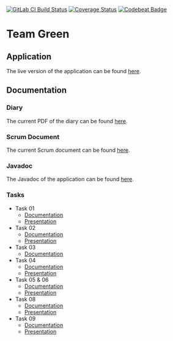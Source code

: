 [![GitLab CI Build Status](https://gitlab.com/severinkaderli/ch-bfh-bti7081-s2019-green/badges/develop/build.svg)](https://gitlab.com/severinkaderli/ch-bfh-bti7081-s2019-green/pipelines)
[![Coverage Status](https://coveralls.io/repos/github/ch-bfh-bti7081-s2019-green/ch.bfh.bti7081.s2019.green/badge.svg?branch=develop)](https://coveralls.io/github/ch-bfh-bti7081-s2019-green/ch.bfh.bti7081.s2019.green?branch=develop)
[![Codebeat Badge](https://codebeat.co/badges/829114c3-bfb4-45f7-a853-d1b0c264f46d)](https://codebeat.co/projects/github-com-ch-bfh-bti7081-s2019-green-ch-bfh-bti7081-s2019-green-develop)

# Team Green
## Application
The live version of the application can be found [here](https://pms.schaer.dev/).

## Documentation
### Diary
The current PDF of the diary can be found [here](https://gitlab.com/severinkaderli/ch-bfh-bti7081-s2019-green/builds/artifacts/develop/raw/diary.pdf?job=Doc:PDF).

### Scrum Document
The current Scrum document can be found [here](https://github.com/ch-bfh-bti7081-s2019-green/ch.bfh.bti7081.s2019.green/raw/develop/doc/scrum.ods).

### Javadoc
The Javadoc of the application can be found [here](https://pms.schaer.dev/docs/).

### Tasks
* Task 01
  * [Documentation](https://github.com/ch-bfh-bti7081-s2019-green/ch.bfh.bti7081.s2019.green/raw/develop/doc/task_01/task_01.pdf)
  * [Presentation](https://github.com/ch-bfh-bti7081-s2019-green/ch.bfh.bti7081.s2019.green/raw/develop/doc/task_01/task_01_presentation.pdf)
* Task 02
  * [Documentation](https://github.com/ch-bfh-bti7081-s2019-green/ch.bfh.bti7081.s2019.green/raw/develop/doc/task_02/task_02.pdf)
  * [Presentation](https://github.com/ch-bfh-bti7081-s2019-green/ch.bfh.bti7081.s2019.green/raw/develop/doc/task_02/task_02_presentation.pdf)
* Task 03
  * [Documentation](https://github.com/ch-bfh-bti7081-s2019-green/ch.bfh.bti7081.s2019.green/raw/develop/doc/task_03/task_03.pdf)
* Task 04
  * [Documentation](https://github.com/ch-bfh-bti7081-s2019-green/ch.bfh.bti7081.s2019.green/raw/develop/doc/task_04/task_04.pdf)
  * [Presentation](https://github.com/ch-bfh-bti7081-s2019-green/ch.bfh.bti7081.s2019.green/raw/develop/doc/task_04/task_04_presentation.pdf)
* Task 05 & 06
  * [Documentation](https://github.com/ch-bfh-bti7081-s2019-green/ch.bfh.bti7081.s2019.green/raw/develop/doc/task_05_06/task_05_06.pdf)
  * [Presentation](https://github.com/ch-bfh-bti7081-s2019-green/ch.bfh.bti7081.s2019.green/raw/develop/doc/task_05_06/task_05_06_presentation.pdf)
* Task 08
  * [Documentation](https://gitlab.com/severinkaderli/ch-bfh-bti7081-s2019-green/builds/artifacts/develop/raw/task_08.pdf?job=Doc:PDF)
  * [Presentation](https://gitlab.com/severinkaderli/ch-bfh-bti7081-s2019-green/builds/artifacts/develop/raw/task_08_presentation.pdf?job=Doc:PDF)
* Task 09
  * [Documentation](https://gitlab.com/severinkaderli/ch-bfh-bti7081-s2019-green/builds/artifacts/develop/raw/task_09.pdf?job=Doc:PDF)
  * [Presentation](https://gitlab.com/severinkaderli/ch-bfh-bti7081-s2019-green/builds/artifacts/develop/raw/task_09_presentation.pdf?job=Doc:PDF)

